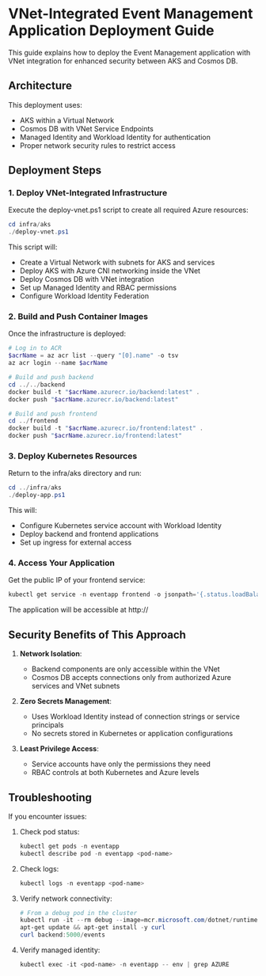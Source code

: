# VNet-Integrated Event Management Application Deployment Guide

This guide explains how to deploy the Event Management application with VNet integration for enhanced security between AKS and Cosmos DB.

## Architecture

This deployment uses:

- AKS within a Virtual Network
- Cosmos DB with VNet Service Endpoints
- Managed Identity and Workload Identity for authentication
- Proper network security rules to restrict access

## Deployment Steps

### 1. Deploy VNet-Integrated Infrastructure

Execute the deploy-vnet.ps1 script to create all required Azure resources:

```powershell
cd infra/aks
./deploy-vnet.ps1
```

This script will:
- Create a Virtual Network with subnets for AKS and services
- Deploy AKS with Azure CNI networking inside the VNet
- Deploy Cosmos DB with VNet integration
- Set up Managed Identity and RBAC permissions
- Configure Workload Identity Federation

### 2. Build and Push Container Images 

Once the infrastructure is deployed:

```powershell
# Log in to ACR
$acrName = az acr list --query "[0].name" -o tsv
az acr login --name $acrName

# Build and push backend
cd ../../backend
docker build -t "$acrName.azurecr.io/backend:latest" .
docker push "$acrName.azurecr.io/backend:latest"

# Build and push frontend
cd ../frontend
docker build -t "$acrName.azurecr.io/frontend:latest" .
docker push "$acrName.azurecr.io/frontend:latest"
```

### 3. Deploy Kubernetes Resources

Return to the infra/aks directory and run:

```powershell
cd ../infra/aks
./deploy-app.ps1
```

This will:
- Configure Kubernetes service account with Workload Identity
- Deploy backend and frontend applications
- Set up ingress for external access

### 4. Access Your Application

Get the public IP of your frontend service:

```powershell
kubectl get service -n eventapp frontend -o jsonpath='{.status.loadBalancer.ingress[0].ip}'
```

The application will be accessible at http://<EXTERNAL-IP>

## Security Benefits of This Approach

1. **Network Isolation**: 
   - Backend components are only accessible within the VNet
   - Cosmos DB accepts connections only from authorized Azure services and VNet subnets

2. **Zero Secrets Management**: 
   - Uses Workload Identity instead of connection strings or service principals
   - No secrets stored in Kubernetes or application configurations

3. **Least Privilege Access**:
   - Service accounts have only the permissions they need
   - RBAC controls at both Kubernetes and Azure levels

## Troubleshooting

If you encounter issues:

1. Check pod status:
   ```powershell
   kubectl get pods -n eventapp
   kubectl describe pod -n eventapp <pod-name>
   ```

2. Check logs:
   ```powershell
   kubectl logs -n eventapp <pod-name>
   ```

3. Verify network connectivity:
   ```powershell
   # From a debug pod in the cluster
   kubectl run -it --rm debug --image=mcr.microsoft.com/dotnet/runtime-deps:6.0 -n eventapp -- bash
   apt-get update && apt-get install -y curl
   curl backend:5000/events
   ```

4. Verify managed identity:
   ```powershell
   kubectl exec -it <pod-name> -n eventapp -- env | grep AZURE
   ```
